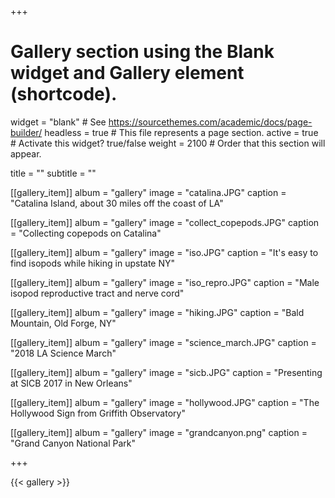+++
# Gallery section using the Blank widget and Gallery element (shortcode).
widget = "blank"  # See https://sourcethemes.com/academic/docs/page-builder/
headless = true  # This file represents a page section.
active = true  # Activate this widget? true/false
weight = 2100  # Order that this section will appear.

title = ""
subtitle = ""

[[gallery_item]]
album = "gallery"
image = "catalina.JPG"
caption = "Catalina Island, about 30 miles off the coast of LA"

[[gallery_item]]
album = "gallery"
image = "collect_copepods.JPG"
caption = "Collecting copepods on Catalina"

[[gallery_item]]
album = "gallery"
image = "iso.JPG"
caption = "It's easy to find isopods while hiking in upstate NY"

[[gallery_item]]
album = "gallery"
image = "iso_repro.JPG"
caption = "Male isopod reproductive tract and nerve cord"

[[gallery_item]]
album = "gallery"
image = "hiking.JPG"
caption = "Bald Mountain, Old Forge, NY"

[[gallery_item]]
album = "gallery"
image = "science_march.JPG"
caption = "2018 LA Science March"

[[gallery_item]]
album = "gallery"
image = "sicb.JPG"
caption = "Presenting at SICB 2017 in New Orleans"

[[gallery_item]]
album = "gallery"
image = "hollywood.JPG"
caption = "The Hollywood Sign from Griffith Observatory"

[[gallery_item]]
album = "gallery"
image = "grandcanyon.png"
caption = "Grand Canyon National Park"

+++

{{< gallery >}} 


